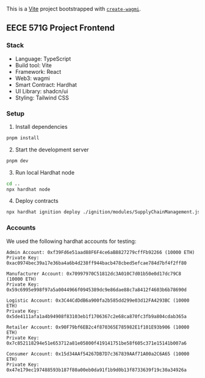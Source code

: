 This is a [Vite](https://vitejs.dev) project bootstrapped
with [`create-wagmi`](https://github.com/wevm/wagmi/tree/main/packages/create-wagmi).

## EECE 571G Project Frontend

### Stack

- Language: TypeScript
- Build tool: Vite
- Framework: React
- Web3: wagmi
- Smart Contract: Hardhat
- UI Library: shadcn/ui
- Styling: Tailwind CSS

### Setup

1. Install dependencies

```bash
pnpm install
```

2. Start the development server

```bash
pnpm dev
```

3. Run local Hardhat node

```bash
cd ..
npx hardhat node
```

4. Deploy contracts

```bash
npx hardhat ignition deploy ./ignition/modules/SupplyChainManagement.js --network localhost
```

### Accounts

We used the following hardhat accounts for testing:

```
Admin Account: 0xf39Fd6e51aad88F6F4ce6aB8827279cffFb92266 (10000 ETH)
Private Key: 0xac0974bec39a17e36ba4a6b4d238ff944bacb478cbed5efcae784d7bf4f2ff80

Manufacturer Account: 0x70997970C51812dc3A010C7d01b50e0d17dc79C8 (10000 ETH)
Private Key: 0x59c6995e998f97a5a0044966f0945389dc9e86dae88c7a8412f4603b6b78690d

Logistic Account: 0x3C44CdDdB6a900fa2b585dd299e03d12FA4293BC (10000 ETH)
Private Key: 0x5de4111afa1a4b94908f83103eb1f1706367c2e68ca870fc3fb9a804cdab365a

Retailer Account: 0x90F79bf6EB2c4f870365E785982E1f101E93b906 (10000 ETH)
Private Key: 0x7c852118294e51e653712a81e05800f419141751be58f605c371e15141b007a6

Consumer Account: 0x15d34AAf54267DB7D7c367839AAf71A00a2C6A65 (10000 ETH)
Private Key: 0x47e179ec197488593b187f80a00eb0da91f1b9d0b13f8733639f19c30a34926a
```
